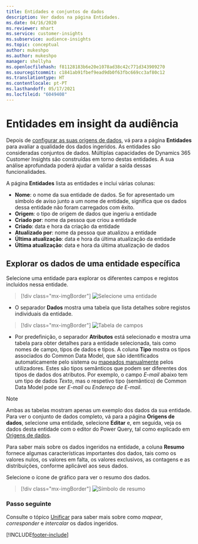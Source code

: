 ```yaml
---
title: Entidades e conjuntos de dados
description: Ver dados na página Entidades.
ms.date: 04/16/2020
ms.reviewer: mhart
ms.service: customer-insights
ms.subservice: audience-insights
ms.topic: conceptual
author: mukeshpo
ms.author: mukeshpo
manager: shellyha
ms.openlocfilehash: f81128183b6e20e1078ad38c42c771d343909270
ms.sourcegitcommit: c1841ab91fbef9ead9db0f63fbc669cc3af80c12
ms.translationtype: HT
ms.contentlocale: pt-PT
ms.lasthandoff: 05/17/2021
ms.locfileid: "6049408"
---
```

# <a name="entities-in-audience-insights"></a>Entidades em insight da audiência

Depois de [configurar as suas origens de dados](data-sources.md), vá para a página **Entidades** para avaliar a qualidade dos dados ingeridos. As entidades são consideradas conjuntos de dados. Múltiplas capacidades de Dynamics 365 Customer Insights são construídas em torno destas entidades. A sua análise aprofundada poderá ajudar a validar a saída dessas funcionalidades.

A página **Entidades** lista as entidades e inclui várias colunas:

- **Nome**: o nome da sua entidade de dados. Se for apresentado um símbolo de aviso junto a um nome de entidade, significa que os dados dessa entidade não foram carregados com êxito.
- **Origem**: o tipo de origem de dados que ingeriu a entidade
- **Criado por**: nome da pessoa que criou a entidade
- **Criado**: data e hora da criação da entidade
- **Atualizado por**: nome da pessoa que atualizou a entidade
- **Última atualização**: data e hora da última atualização da entidade
- **Última atualização**: data e hora da última atualização de dados

## <a name="exploring-a-specific-entitys-data"></a>Explorar os dados de uma entidade específica

Selecione uma entidade para explorar os diferentes campos e registos incluídos nessa entidade.

> [!div class="mx-imgBorder"]
> ![Selecione uma entidade](media/data-manager-entities-data.png "Selecionar uma entidade")

- O separador **Dados** mostra uma tabela que lista detalhes sobre registos individuais da entidade.

> [!div class="mx-imgBorder"]
> ![Tabela de campos](media/data-manager-entities-fields.PNG "Tabela de campos")

- Por predefinição, o separador **Atributos** está selecionado e mostra uma tabela para obter detalhes para a entidade selecionada, tais como nomes de campo, tipos de dados e tipos. A coluna **Tipo** mostra os tipos associados do Common Data Model, que são identificados automaticamente pelo sistema ou [mapeados manualmente](map-entities.md) pelos utilizadores. Estes são tipos semânticos que podem ser diferentes dos tipos de dados dos atributos. Por exemplo, o campo *E-mail* abaixo tem um tipo de dados *Texto*, mas o respetivo tipo (semântico) de Common Data Model pode ser *E-mail* ou *Endereço de E-mail*.

> [!NOTE]
> Ambas as tabelas mostram apenas um exemplo dos dados da sua entidade. Para ver o conjunto de dados completo, vá para a página **Origens de dados**, selecione uma entidade, selecione **Editar** e, em seguida, veja os dados desta entidade com o editor do Power Query, tal como explicado em [Origens de dados](data-sources.md).

Para saber mais sobre os dados ingeridos na entidade, a coluna **Resumo** fornece algumas características importantes dos dados, tais como os valores nulos, os valores em falta, os valores exclusivos, as contagens e as distribuições, conforme aplicável aos seus dados.

Selecione o ícone de gráfico para ver o resumo dos dados.

> [!div class="mx-imgBorder"]
> ![Símbolo de resumo](media/data-manager-entities-summary.png "Tabela de resumo de dados")

### <a name="next-step"></a>Passo seguinte

Consulte o tópico [Unificar](data-unification.md) para saber mais sobre como *mapear*, *corresponder* e *intercalar* os dados ingeridos.


[!INCLUDE[footer-include](../includes/footer-banner.md)]
